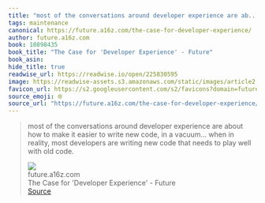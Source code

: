 ```yaml
---
title: "most of the conversations around developer experience are ab..."
tags: maintenance
canonical: https://future.a16z.com/the-case-for-developer-experience/
author: future.a16z.com
book: 10898435
book_title: "The Case for 'Developer Experience' - Future"
book_asin: 
hide_title: true
readwise_url: https://readwise.io/open/225830595
image: https://readwise-assets.s3.amazonaws.com/static/images/article2.74d541386bbf.png
favicon_url: https://s2.googleusercontent.com/s2/favicons?domain=future.a16z.com
source_emoji: 🌐
source_url: "https://future.a16z.com/the-case-for-developer-experience/#:~:text=most%20of%20the,with%20old%20code."
---
```


> most of the conversations around developer experience are about how to make it easier to write new code, in a vacuum… when in reality, most developers are writing new code that needs to play well with old code.
> <div class="quoteback-footer"><div class="quoteback-avatar"><img class="mini-favicon" src="https://s2.googleusercontent.com/s2/favicons?domain=future.a16z.com"></div><div class="quoteback-metadata"><div class="metadata-inner"><span style="display:none">FROM:</span><div aria-label="future.a16z.com" class="quoteback-author"> future.a16z.com</div><div aria-label="The Case for 'Developer Experience' - Future" class="quoteback-title"> The Case for 'Developer Experience' - Future</div></div></div><div class="quoteback-backlink"><a target="_blank" aria-label="go to the full text of this quotation" rel="noopener" href="https://future.a16z.com/the-case-for-developer-experience/#:~:text=most%20of%20the,with%20old%20code." class="quoteback-arrow"> Source</a></div></div>